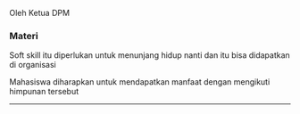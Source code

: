 Oleh Ketua DPM

### Materi
Soft skill itu diperlukan untuk menunjang hidup nanti dan itu bisa didapatkan di organisasi

Mahasiswa diharapkan untuk mendapatkan manfaat dengan mengikuti himpunan tersebut

---

